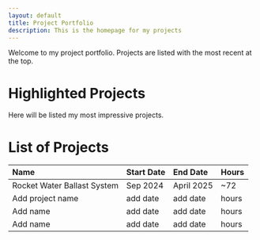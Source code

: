 ```yaml
---
layout: default
title: Project Portfolio
description: This is the homepage for my projects
---
```


Welcome to my project portfolio. Projects are listed with the most recent at the top. 

# Highlighted Projects

Here will be listed my most impressive projects.

# List of Projects

| Name                                  | Start Date     | End Date       | Hours |
|:--------------------------------------|:---------------|:---------------|:------|
| Rocket Water Ballast System           | Sep 2024       | April 2025     |  ~72  |
| Add project name                      | add date       | add date       | hours |
| Add name                              | add date       | add date       | hours |
| Add name                              | add date       | add date       | hours |